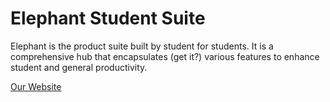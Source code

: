 # Elephant Student Suite
Elephant is the product suite built by student for students. It is a comprehensive hub that encapsulates (get it?) various features to enhance student and general productivity.

[Our Website](index.html)
